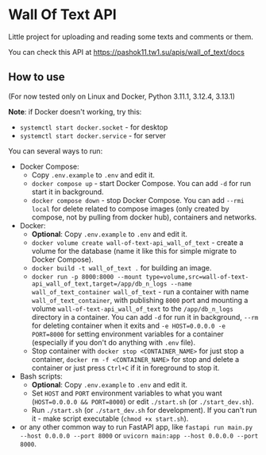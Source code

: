 # Wall Of Text API
Little project for uploading and reading some texts and comments or them.

You can check this API at https://pashok11.tw1.su/apis/wall_of_text/docs
## How to use
(For now tested only on Linux and Docker, Python 3.11.1, 3.12.4, 3.13.1)

**Note**: if Docker doesn't working, try this:
- `systemctl start docker.socket` - for desktop
- `systemctl start docker.service` - for server

You can several ways to run:
- Docker Compose:
    - Copy `.env.example` to `.env` and edit it.
    - `docker compose up` - start Docker Compose. You can add `-d` for run start it in background.
    - `docker compose down` - stop Docker Compose. You can add `--rmi local` for delete related to compose images (only created by compose, not by pulling from docker hub), containers and networks.
- Docker:
    - **Optional**: Copy `.env.example` to `.env` and edit it.
    - `docker volume create wall-of-text-api_wall_of_text` - create a volume for the database (name it like this for simple migrate to Docker Compose).
    - `docker build -t wall_of_text .` for building an image.
    - `docker run -p 8000:8000 --mount type=volume,src=wall-of-text-api_wall_of_text,target=/app/db_n_logs --name wall_of_text_container wall_of_text` - run a container with name `wall_of_text_container`, with publishing `8000` port and mounting a volume `wall-of-text-api_wall_of_text` to the `/app/db_n_logs` directory in a container. You can add `-d` for run it in background, `--rm` for deleting container when it exits and `-e HOST=0.0.0.0 -e PORT=8000` for setting environment variables for a container (especially if you don't do anything with `.env` file).
    - Stop container with `docker stop <CONTAINER_NAME>` for just stop a container, `docker rm -f <CONTAINER_NAME>` for stop and delete a container or just press `Ctrl+C` if it in foreground to stop it.
- Bash scripts:
    - **Optional**: Copy `.env.example` to `.env` and edit it.
    - Set `HOST` and `PORT` environment variables to what you want (`HOST=0.0.0.0 && PORT=8000`) or edit `./start.sh` (or `./start_dev.sh`).
    - Run `./start.sh` (or `./start_dev.sh` for development). If you can't run it - make script executable (`chmod +x start.sh`).
- or any other common way to run FastAPI app, like `fastapi run main.py --host 0.0.0.0 --port 8000` or `uvicorn main:app --host 0.0.0.0 --port 8000`.